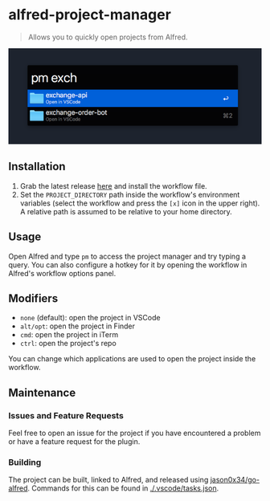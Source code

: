 # alfred-project-manager
> Allows you to quickly open projects from Alfred.

![usage example](/image.png)

## Installation

1. Grab the latest release [here](https://github.com/bjrnt/alfred-project-manager/releases/) and install the workflow file.
2. Set the `PROJECT_DIRECTORY` path inside the workflow's environment variables (select the workflow and press the `[x]` icon in the upper right). A relative path is assumed to be relative to your home directory.

## Usage

Open Alfred and type `pm` to access the project manager and try typing a query. You can also configure a hotkey for it by opening the workflow in Alfred's workflow options panel.

## Modifiers

- `none` (default): open the project in VSCode
- `alt/opt`: open the project in Finder
- `cmd`: open the project in iTerm
- `ctrl`: open the project's repo

You can change which applications are used to open the project inside the workflow.

## Maintenance

### Issues and Feature Requests

Feel free to open an issue for the project if you have encountered a problem or have a feature request for the plugin.

### Building

The project can be built, linked to Alfred, and released using [jason0x34/go-alfred](https://github.com/jason0x43/go-alfred). Commands for this can be found in [./.vscode/tasks.json](./.vscode/tasks.json).
